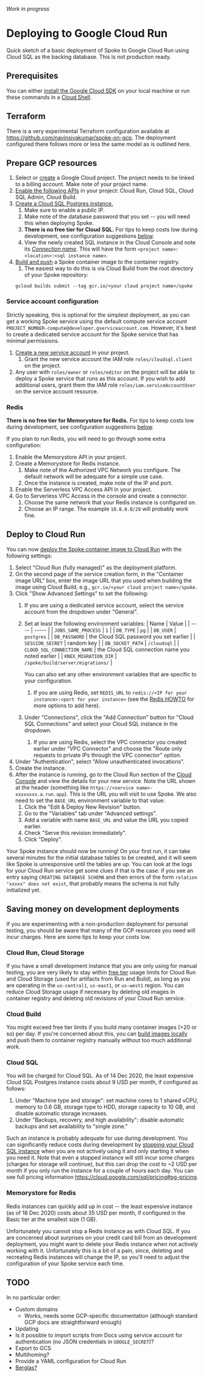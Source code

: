 _Work in progress_

# Deploying to Google Cloud Run

Quick sketch of a basic deployment of Spoke to Google Cloud Run using Cloud SQL as the backing database. This is not production ready.

## Prerequisites

You can either [install the Google Cloud SDK](https://cloud.google.com/sdk/docs/install) on your local machine or run these commands in a [Cloud Shell](https://cloud.google.com/shell).

## Terraform

There is a very experimental Terraform configuration available at https://github.com/navinsivakumar/spoke-on-gcp. The deployment configured there follows more or less the same model as is outlined here.

## Prepare GCP resources

1.  Select or [create](https://cloud.google.com/resource-manager/docs/creating-managing-projects#creating_a_project) a Google Cloud project. The project needs to be linked to a billing account. Make note of your project name.
1.  [Enable the following APIs](https://cloud.google.com/service-usage/docs/enable-disable) in your project: Cloud Run, Cloud SQL, Cloud SQL Admin, Cloud Build.
1.  [Create a Cloud SQL Postgres instance.](https://cloud.google.com/sql/docs/postgres/create-instance)
    1.  Make sure to enable a public IP.
    1.  Make note of the database password that you set -- you will need this when deploying Spoke.
    1.  **There is no free tier for Cloud SQL.** For tips to keep costs low during development, see configuration suggestions [below](#saving-money-on-development-deployments).
    1.  View the newly created SQL instance in the Cloud Console and note its [_Connection name_](https://cloud.google.com/sql/docs/postgres/instance-info#connect_to_this_instance). This will have the form `<project name>:<location>:<sql instance name>`.
1.  [Build and push](https://cloud.google.com/run/docs/building/containers) a Spoke container image to the container registry.
    1.  The easiest way to do this is via Cloud Build from the root directory of your Spoke repository:
    ```shell
    gcloud builds submit --tag gcr.io/<your cloud project name>/spoke
    ```

### Service account configuration

Strictly speaking, this is optional for the simplest deployment, as you can get a working Spoke service using the default compute service account `PROJECT_NUMBER-compute@developer.gserviceaccount.com`. However, it's best to create a dedicated service account for the Spoke service that has minimal permissions.

1.  [Create a new service account](https://cloud.google.com/iam/docs/creating-managing-service-accounts#creating) in your project.
    1.  Grant the new service account the IAM role `roles/cloudsql.client` on the project.
1.  Any user with `roles/owner` or `roles/editor` on the project will be able to deploy a Spoke service that runs as this account. If you wish to add additional users, grant them the IAM role `roles/iam.serviceAccountUser` on the service account resource.

### Redis

**There is no free tier for Memorystore for Redis.** For tips to keep costs low during development, see configuration suggestions [below](#saving-money-on-development-deployments).

If you plan to run Redis, you will need to go through some extra configuration:
1.  Enable the Memorystore API in your project.
1.  Create a Memorystore for Redis instance.
    1. Make note of the Authorized VPC Network you configure. The default network will be adequate for a simple use case.
    1. Once the instance is created, make note of the IP and port.
1.  Enable the Serverless VPC Access API in your project.
1.  Go to Serverless VPC Access in the console and create a connector.
    1. Choose the same network that your Redis instance is configured on.
    1. Choose an IP range. The example `10.8.0.0/28` will probably work fine.

## Deploy to Cloud Run

You can now [deploy the Spoke container image to Cloud Run](https://cloud.google.com/run/docs/deploying#service) with the following settings:
1.  Select "Cloud Run (fully managed)" as the deployment platform.
1.  On the second page of the service creation form, in the "Container image URL" box, enter the image URL that you used when building the image using Cloud Build, e.g., `gcr.io/<your cloud project name>/spoke`.
1.  Click "Show Advanced Settings" to set the following:
    1.  If you are using a dedicated service account, select the service account from the dropdown under "General".
    1.  Set at least the following environment variables:
        | Name | Value |
        | ---- | ----- |
        | `JOBS_SAME_PROCESS` | `1` |
        | `DB_TYPE` | `pg` |
        | `DB_USER` | `postgres` |
        | `DB_PASSWORD` | the Cloud SQL password you set earlier |
        | `SESSION_SECRET` | random key |
        | `DB_SOCKET_PATH` | `/cloudsql` |
        | `CLOUD_SQL_CONNECTION_NAME` | the Cloud SQL connection name you noted earlier |
        | `KNEX_MIGRATION_DIR` | `/spoke/build/server/migrations/` |

        You can also set any other environment variables that are specific to your configuration.
        1. If you are using Redis, set `REDIS_URL` to `redis://<IP for your instance>:<port for your instance>` (see the [Redis HOWTO](HOWTO_CONNECT_WITH_REDIS.md) for more options to add here).
    1.  Under "Connections", click the "Add Connection" button for "Cloud SQL Connections" and select your Cloud SQL instance in the dropdown.
        1. If you are using Redis, select the VPC connector you created earlier under "VPC Connector" and choose the "Route only requests to private IPs through the VPC connector" option.
1.  Under "Authentication", select "Allow unauthenticated invocations".
1.  Create the instance.
1.  After the instance is running, go to the Cloud Run section of the [Cloud Console](https://console.cloud.google.com) and view the details for your new service. Note the URL shown at the header (something like `https://<service name>-xxxxxxxx.a.run.app`). This is the URL you will visit to use Spoke. We also need to set the `BASE_URL` environment variable to that value:
    1.  Click the "Edit & Deploy New Revision" button.
    1.  Go to the "Variables" tab under "Advanced settings".
    1.  Add a variable with name `BASE_URL` and value the URL you copied earlier.
    1.  Check "Serve this revision immediately".
    1.  Click "Deploy".

Your Spoke instance should now be running! On your first run, it can take several minutes for the initial database tables to be created, and it will seem like Spoke is unresponsive until the tables are up. You can look at the logs for your Cloud Run service get some clues if that is the case: if you see an entry saying `CREATING DATABASE SCHEMA` and then errors of the form `relation "xxxxx" does not exist`, that probably means the schema is not fully initialized yet.

## Saving money on development deployments

If you are experimenting with a non-production deployment for personal testing, you should be aware that many of the GCP resources you need will incur charges. Here are some tips to keep your costs low.

### Cloud Run, Cloud Storage

If you have a small development instance that you are only using for manual testing, you are very likely to stay within [free tier](https://cloud.google.com/free/docs/gcp-free-tier#free-tier) usage limits for Cloud Run and Cloud Storage (used for artifacts from Run and Build), as long as you are operating in the `us-central1`, `us-east1`, or `us-west1` region. You can reduce Cloud Storage usage if necessary by deleting old images in container registry and deleting old revisions of your Cloud Run service.

### Cloud Build

You might exceed free tier limits if you build many container images (>20 or so) per day. If you're concerned about this, you can [build images locally](https://cloud.google.com/run/docs/building/containers#docker) and push them to container registry manually without too much additional work.

### Cloud SQL

You will be charged for Cloud SQL. As of 14 Dec 2020, the least expensive Cloud SQL Postgres instance costs about 9 USD per month, if configured as follows:
1. Under "Machine type and storage": set machine cores to 1 shared vCPU, memory to 0.6 GB, storage type to HDD, storage capacity to 10 GB, and disable automatic storage increases.
1. Under "Backups, recovery, and high availability": disable automatic backups and set availability to "single zone."

Such an instance is probably adequate for use during development. You can significantly reduce costs during development by [stopping your Cloud SQL instance](https://cloud.google.com/sql/docs/postgres/start-stop-restart-instance) when you are not actively using it and only starting it when you need it. Note that even a stopped instance will still incur some charges (charges for storage will continue), but this can drop the cost to ~2 USD per month if you only run the instance for a couple of hours each day. You can see full pricing information https://cloud.google.com/sql/pricing#pg-pricing.

### Memorystore for Redis

Redis instances can quickly add up in cost -- the least expensive instance (as of 18 Dec 2020) costs about 35 USD per month, if configured in the Basic tier at the smallest size (1 GB).

Unfortunately you cannot stop a Redis instance as with Cloud SQL. If you are concerned about surprises on your credit card bill from an development deployment, you might want to delete your Redis instance when not actively working with it. Unfortunately this is a bit of a pain, since, deleting and recreating Redis instances will change the IP, so you'll need to adjust the configuration of your Spoke service each time.

## TODO

In no particular order:
* Custom domains
    * Works, needs some GCP-specific documentation (although standard GCP docs are straightforward enough)
* Updating
* Is it possible to import scripts from Docs using service account for authentication (no JSON credentials in `GOOGLE_SECRET`)?
* Export to GCS
* Multihoming?
* Provide a YAML configuration for Cloud Run
* [Berglas?](https://github.com/GoogleCloudPlatform/berglas)
